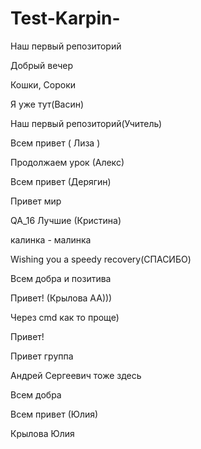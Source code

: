 # Test-Karpin-
Наш первый репозиторий

Добрый вечер 

Кошки, Сороки

Я уже тут(Васин)

Наш первый репозиторий(Учитель)

Всем привет ( Лиза )

Продолжаем урок (Алекс)

Всем привет (Дерягин)

Привет мир

QA_16 Лучшие (Кристина)

калинка - малинка

Wishing you a speedy recovery(СПАСИБО)

Всем добра и позитива

Привет! (Крылова АА)))

Через cmd как то проще)

Привет!

Привет группа

Андрей Сергеевич тоже здесь

Всем добра

Всем привет (Юлия)

Крылова Юлия
